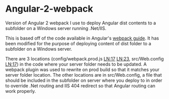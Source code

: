 # Angular-2-webpack
Version of Angular 2 webpack I use to deploy Angular dist contents to a subfolder on a Windows server running .Net/IIS.  
  
This is based off of the code available in Angular's [webpack guide](https://angular.io/guide/webpack). It has been modified for the purpose of deploying content of dist folder to a subfolder on a Windows server.  
  
There are 3 locations (config/webpack.prod.js [LN:17](https://github.com/BumbleB2na/Angular-2-webpack/blob/master/config/webpack.prod.js#L17) [LN:23](https://github.com/BumbleB2na/Angular-2-webpack/blob/master/config/webpack.prod.js#L23), src/Web.config [LN:17](https://github.com/BumbleB2na/Angular-2-webpack/blob/master/src/Web.config#L17)) in the code where your server folder needs to be updated. A webpack plugin was used to rewrite <base href> on prod build so that it matches your server folder location. The other locations are in src/Web.config, a file that should be included in the subfolder on server where you deploy to in order to override .Net routing and IIS 404 redirect so that Angular routing can work properly.  
  